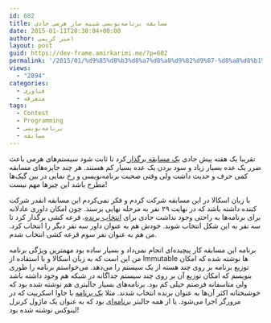 ```yaml
---
id: 682
title: مسابقه برنامه‌نویسی شبیه ساز هرمی جادی
date: 2015-01-11T20:38:04+00:00
author: امیر کریمی
layout: post
guid: https://dev-frame.amirkarimi.me/?p=682
permalink: '/2015/01/%d9%85%d8%b3%d8%a7%d8%a8%d9%82%d9%87-%d8%a8%d8%b1%d9%86%d8%a7%d9%85%d9%87%e2%80%8c%d9%86%d9%88%db%8c%d8%b3%db%8c-%d8%b4%d8%a8%db%8c%d9%87-%d8%b3%d8%a7%d8%b2-%d9%87%d8%b1%d9%85%db%8c-%d8%ac%d8%a7%d8%af/'
views:
  - "2894"
categories:
  - فناوری
  - متفرقه
tags:
  - Contest
  - Programming
  - برنامه‌نویسی
  - مسابقه
---
```

تقریبا یک هفته پیش جادی <a href="http://jadi.net/2014/12/herami-programming" target="_blank">یک مسابقه برگذار </a>کرد تا ثابت شود سیستم‌های هرمی باعث ضرر یک عده بسیار زیاد و سود بردن یک عده بسیار کم هستند. هر چند جایزه‌های مسابقه کمی حرف و حدیث داشت ولی وقتی صحبت برنامه‌نویسی و رخ نمایی در بین گیک‌ها مطرح باشد این چیزها مهم نیست!

با زبان اسکالا در این مسابقه شرکت کردم و فکر نمی‌کردم این مسابقه انقدر شرکت کننده داشته باشد که در نهایت ۲۹ نفر به مرحله نهایی برسند. چون امکان داوری عادلانه برای برنامه‌ها به راحتی وجود نداشت جادی برای <a href="http://jadi.net/2015/01/herami-results/" target="_blank">انتخاب برنده</a>، قرعه کشی برگذار کرد تا سه نفر به این شکل انتخاب شوند. خودش هم به عنوان داور سه نفر دیگر را انتخاب کرد. من هم به عنوان نفر سوم قرعه کشی انتخاب شدم.

برنامه این مسابقه کار پیچیده‌ای انجام نمی‌داد و بسیار ساده بود مهمترین ویژگی برنامه من این است که به زبان اسکالا و با استفاده از Immutable ها نوشته شده که امکان توزیع برنامه بر روی چند هسته از یک سیستم را می‌دهد. می‌خواستم برنامه را طوری بنویسم که امکان توزیع آن بر روی چند سیستم جداگانه در شبکه هم وجود داشته باشد ولی متاسفانه فرصتم خیلی کم بود. برنامه‌های بسیار جالبتری هم نوشته شده بود که خوشبختانه اکثر آن‌ها به عنوان برنده انتخاب شدند. مثلا <a href="http://bludream.github.io/pyramid-problem" target="_blank">یک برنامه</a> با جاوا اسکریپت که در مرورگر اجرا می‌شود. یا از همه جالبتر <a href="https://github.com/kasravi/GQ" target="_blank">برنامه‌ای</a> بود که به عنوان یک ماژول کرنرل لینوکس نوشته شده بود!